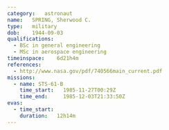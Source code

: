 ```yaml
---
category:	astronaut
name:	SPRING, Sherwood C.
type:	military
dob:	1944-09-03
qualifications:
  - BSc in general engineering
  - MSc in aerospace engineering
timeinspace:	6d21h4m
references:
  - http://www.nasa.gov/pdf/740566main_current.pdf
missions:
  - name: STS-61-B
    time_start:   1985-11-27T00:29Z
    time_end:     1985-12-03T21:33:50Z
evas:
  - time_start: 
    duration:   12h14m
---
```

